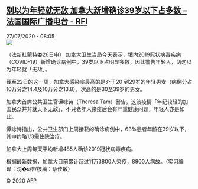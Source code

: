<!--1595836511000-->
[别以为年轻就无敌 加拿大新增确诊39岁以下占多数 – 法国国际广播电台 - RFI](http://www.rfi.fr//cn/contenu/20200727-%E5%88%AB%E4%BB%A5%E4%B8%BA%E5%B9%B4%E8%BD%BB%E5%B0%B1%E6%97%A0%E6%95%8C-%E5%8A%A0%E6%8B%BF%E5%A4%A7%E6%96%B0%E5%A2%9E%E7%A1%AE%E8%AF%8A39%E5%B2%81%E4%BB%A5%E4%B8%8B%E5%8D%A0%E5%A4%9A%E6%95%B0)
------

<div>27/07/2020 - 08:05</div><img src="https://s.rfi.fr/media/display/9572a54e-cfd4-11ea-a678-005056a964fe/w:310/p:16x9/int0006b.200727140502.jpg"><div class="t-content__body u-clearfix"><div class="m-interstitial"></div><p>（法新社蒙特娄26日电）    加拿大卫生当局今天表示，境内2019冠状病毒疾病（COVID-19）新增确诊病例中，39岁以下占明显多数，因此警告年轻人，切勿以为年轻就「无敌」。</p><p>    截至22日的这一周，加拿大感染率最高的是介于20 到29岁的年轻男女（病例分占10万分之14.4及10万分之13.8），次高的是30至39岁的男女。</p><p>    加拿大首席公共卫生官谭咏诗（Theresa Tam）警告，这波疫情「年纪较轻的加国民众并非就天下无敌」，不只老年人染疫后会有严重健康问题，年轻人亦是如此。</p><p>    谭咏诗指出，公共卫生部门上周接获的确诊病例中，63%患者年龄在39岁以下，其中约略1/3需住院治疗。</p><p>    加拿大上周每天平均新增485人确诊2019冠状病毒疾病。</p><p>    根据最新数据，加拿大目前累计超过11万3800人染疫，8900人病故。（实习编译：沈�s榕/核稿：蔡佳敏）</p><p class="t-copyright">© 2020 AFP</p>        </div>
